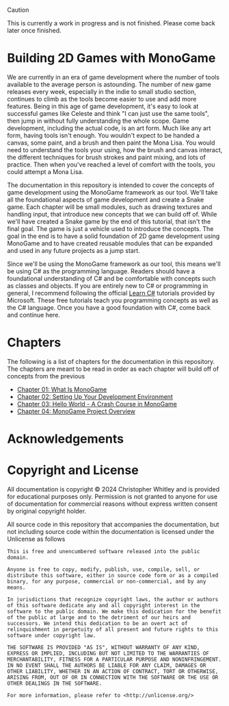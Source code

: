 > [!CAUTION]
> This is currently a work in progress and is not finished.  Please come back later once finished.


# Building 2D Games with MonoGame
We are currently in an era of game development where the number of tools available to the average person is astounding.  The number of new game releases every week, especially in the indie to small studio section, continues to climb as the tools become easier to use and add more features.  Being in this age of game development, it's easy to look at successful games like Celeste and think "I can just use the same tools", then jump in without fully understanding the whole scope.  Game development, including the actual code, is an art form.  Much like any art form, having tools isn't enough.  You wouldn't expect to be handed a canvas, some paint, and a brush and then paint the Mona Lisa.  You would need to understand the tools your using, how the brush and canvas interact, the different techniques for brush strokes and paint mixing, and lots of practice.  Then when you've reached a level of comfort with the tools, you could attempt a Mona Lisa.

The documentation in this repository is intended to cover the concepts of game development using the MonoGame framework as our tool.  We'll take all the foundational aspects of game development and create a Snake game. Each chapter will be small modules, such as drawing textures and handling input, that introduce new concepts that we can build off of.  While we'll have created a Snake game by the end of this tutorial, that isn't the final goal. The game is just a vehicle used to introduce the concepts.  The goal in the end is to have a solid foundation of 2D game development using MonoGame and to have created reusable modules that can be expanded and used in any future projects as a jump start.

Since we'll be using the MonoGame framework as our tool, this means we'll be using C# as the programming language.  Readers should have a foundational understanding of C# and be comfortable with concepts such as classes and objects. If you are entirely new to C# or programming in general, I recommend following the official [Learn C#](https://dotnet.microsoft.com/en-us/learn/csharp) tutorials provided by Microsoft. These free tutorials teach you programming concepts as well as the C# language.  Once you have a good foundation with C#, come back and continue here.

# Chapters
The following is a list of chapters for the documentation in this repository.  The chapters are meant to be read in order as each chapter will build off of concepts from the previous

- [Chapter 01: What Is MonoGame](./documentation/01_what_is_monogame.md)
- [Chapter 02: Setting Up Your Development Environment](./documentation/02_setting_up_your_development_environment.md)
- [Chapter 03: Hello World - A Crash Course in MonoGame](./documentation/03_hello_world_a_crash_course_in_monogame.md)
- [Chapter 04: MonoGame Project Overview](./documentation/04_monogame_project_overview.md)

# Acknowledgements

# Copyright and License
All documentation is copyright © 2024 Christopher Whitley and is provided for educational purposes only.  Permission is not granted to anyone for use of documentation for commercial reasons without express written consent by original copyright holder.

All source code in this repository that accompanies the documentation, but not including source code within the documentation is licensed under the Unlicense as follows

```
This is free and unencumbered software released into the public domain.

Anyone is free to copy, modify, publish, use, compile, sell, or distribute this software, either in source code form or as a compiled binary, for any purpose, commercial or non-commercial, and by any means.

In jurisdictions that recognize copyright laws, the author or authors of this software dedicate any and all copyright interest in the software to the public domain. We make this dedication for the benefit of the public at large and to the detriment of our heirs and successors. We intend this dedication to be an overt act of relinquishment in perpetuity of all present and future rights to this software under copyright law.

THE SOFTWARE IS PROVIDED "AS IS", WITHOUT WARRANTY OF ANY KIND, EXPRESS OR IMPLIED, INCLUDING BUT NOT LIMITED TO THE WARRANTIES OF MERCHANTABILITY, FITNESS FOR A PARTICULAR PURPOSE AND NONINFRINGEMENT. IN NO EVENT SHALL THE AUTHORS BE LIABLE FOR ANY CLAIM, DAMAGES OR OTHER LIABILITY, WHETHER IN AN ACTION OF CONTRACT, TORT OR OTHERWISE, ARISING FROM, OUT OF OR IN CONNECTION WITH THE SOFTWARE OR THE USE OR OTHER DEALINGS IN THE SOFTWARE.

For more information, please refer to <http://unlicense.org/>
```
